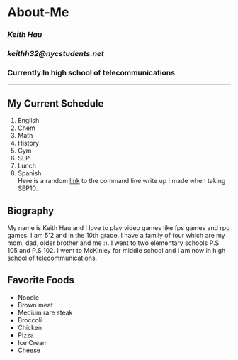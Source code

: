 # About-Me
### _**Keith Hau**_
### _keithh32@nycstudents.net_
### Currently In high school of telecommunications
---
## My Current Schedule
1. English
2. Chem
3. Math
4. History
5. Gym
6. SEP
7. Lunch
8. Spanish   
Here is a random [link](https://github.com/hstatsep-students/sep10-writeups-keithh9704/blob/main/02-github/cli-writeup.md) to the command line write up I made when taking SEP10.
## Biography
My name is Keith Hau and I love to play video games like fps games and rpg games. I am 5'2 and in the 10th grade. I have a family of four which are my mom, dad, older brother and me :). I went to two elementary schools P.S 105 and P.S 102. I went to McKinley for middle school and I am now in high school of telecommunications.
## Favorite Foods
* Noodle
* Brown meat
* Medium rare steak
* Broccoli
* Chicken
* Pizza
* Ice Cream
* Cheese








